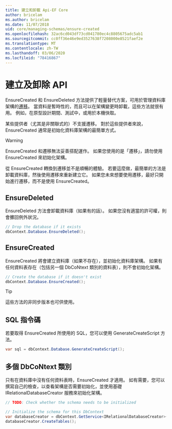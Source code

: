 ```yaml
---
title: 建立和卸載 Api-EF Core
author: bricelam
ms.author: bricelam
ms.date: 11/07/2018
uid: core/managing-schemas/ensure-created
ms.openlocfilehash: 32ac6cd043df73cd041780ec4c8805675adc5ab1
ms.sourcegitcommit: cc0ff36e46e9ed3527638f7208000e8521faef2e
ms.translationtype: MT
ms.contentlocale: zh-TW
ms.lasthandoff: 03/06/2020
ms.locfileid: "78416867"
---
```

# <a name="create-and-drop-apis"></a>建立及卸除 API

EnsureCreated 和 EnsureDeleted 方法提供了輕量替代方案，可用於管理資料庫架構的[遷移](migrations/index.md)。 當資料是暫時性的，而且可以在架構變更時卸載，這些方法就很有用。 例如，在原型設計期間、測試中，或用於本機快取。

某些提供者（尤其是非關聯式的）不支援遷移。 對於這些提供者來說，EnsureCreated 通常是初始化資料庫架構的最簡單方式。

> [!WARNING]
> EnsureCreated 和遷移無法妥善搭配運作。 如果您使用的是「遷移」，請勿使用 EnsureCreated 來初始化架構。

從 EnsureCreated 轉換到遷移並不是順暢的體驗。 若要這麼做，最簡單的方法是卸載資料庫，然後使用遷移來重新建立它。 如果您未來想要使用遷移，最好只開始進行遷移，而不是使用 EnsureCreated。

## <a name="ensuredeleted"></a>EnsureDeleted

EnsureDeleted 方法會卸載資料庫（如果有的話）。 如果您沒有適當的許可權，則會擲回例外狀況。

``` csharp
// Drop the database if it exists
dbContext.Database.EnsureDeleted();
```

## <a name="ensurecreated"></a>EnsureCreated

EnsureCreated 將會建立資料庫（如果不存在），並初始化資料庫架構。 如果有任何資料表存在（包括另一個 DbCoNtext 類別的資料表），則不會初始化架構。

``` csharp
// Create the database if it doesn't exist
dbContext.Database.EnsureCreated();
```

> [!TIP]
> 這些方法的非同步版本也可供使用。

## <a name="sql-script"></a>SQL 指令碼

若要取得 EnsureCreated 所使用的 SQL，您可以使用 GenerateCreateScript 方法。

``` csharp
var sql = dbContext.Database.GenerateCreateScript();
```

## <a name="multiple-dbcontext-classes"></a>多個 DbCoNtext 類別

只有在資料庫中沒有任何資料表時，EnsureCreated 才適用。 如有需要，您可以撰寫自己的檢查，以查看架構是否需要初始化，並使用基礎 IRelationalDatabaseCreator 服務來初始化架構。

``` csharp
// TODO: Check whether the schema needs to be initialized

// Initialize the schema for this DbContext
var databaseCreator = dbContext.GetService<IRelationalDatabaseCreator>();
databaseCreator.CreateTables();
```
